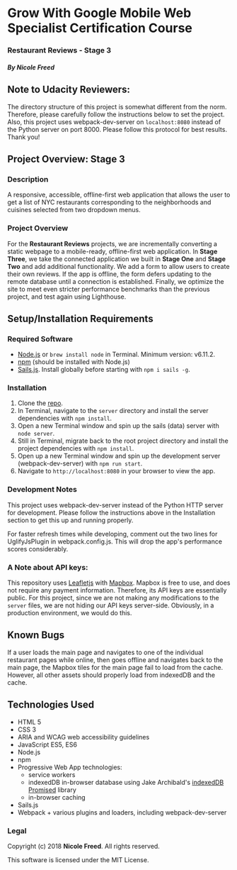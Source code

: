 # **Grow With Google Mobile Web Specialist Certification Course**

### **Restaurant Reviews - Stage 3**

#### _By Nicole Freed_

## Note to Udacity Reviewers:
The directory structure of this project is somewhat different from the norm. Therefore, please carefully follow the instructions below to set the project. Also, this project uses webpack-dev-server on `localhost:8080` instead of the Python server on port 8000. Please follow this protocol for best results. Thank you!


## Project Overview: Stage 3

### Description

A responsive, accessible, offline-first web application that allows the user to get a list of NYC restaurants corresponding to the neighborhoods and cuisines selected from two dropdown menus.

### Project Overview

For the **Restaurant Reviews** projects, we are incrementally converting a static webpage to a mobile-ready, offline-first web application. In **Stage Three**, we take the connected application we built in **Stage One** and **Stage Two** and add additional functionality. We add a form to allow users to create their own reviews. If the app is offline, the form defers updating to the remote database until a connection is established. Finally, we optimize the site to meet even stricter performance benchmarks than the previous project, and test again using Lighthouse.


## Setup/Installation Requirements

### Required Software
- [Node.js](https://nodejs.org/) or `brew install node` in Terminal. Minimum version: v6.11.2.
- [npm](https://www.npmjs.org) (should be installed with Node.js)
- [Sails.js](http://sailsjs.com/). Install globally before starting with `npm i sails -g`.

### Installation
1. Clone the [repo](https://github.com/gitasong/mws-restaurant-stage-3-full).
2. In Terminal, navigate to the `server` directory and install the server dependencies with `npm install`.
3. Open a new Terminal window and spin up the sails (data) server with `node server`.
4. Still in Terminal, migrate back to the root project directory and install the project dependencies with `npm install`.
5. Open up a new Terminal window and spin up the development server (webpack-dev-server) with `npm run start`.
6. Navigate to `http://localhost:8080` in your browser to view the app.

### Development Notes
This project uses webpack-dev-server instead of the Python HTTP server for development. Please follow the instructions above in the Installation section to get this up and running properly.

For faster refresh times while developing, comment out the two lines for UglifyJsPlugin in webpack.config.js. This will drop the app's performance scores considerably.

### A Note about API keys:

This repository uses [Leafletjs](https://leafletjs.com/) with [Mapbox](https://www.mapbox.com/). Mapbox is free to use, and does not require any payment information. Therefore, its API keys are essentially public. For this project, since we are not making any modifications to the `server` files, we are not hiding our API keys server-side. Obviously, in a production environment, we would do this.

## Known Bugs

If a user loads the main page and navigates to one of the individual restaurant pages while online, then goes offline and navigates back to the main page, the Mapbox tiles for the main page fail to load from the cache. However, all other assets should properly load from indexedDB and the cache.

## Technologies Used

* HTML 5
* CSS 3
* ARIA and WCAG web accessibility guidelines
* JavaScript ES5, ES6
* Node.js
* npm
* Progressive Web App technologies:
  * service workers
  * indexedDB in-browser database using Jake Archibald's [indexedDB Promised](https://github.com/jakearchibald/idb) library
  * in-browser caching
* Sails.js
* Webpack + various plugins and loaders, including webpack-dev-server

### Legal

Copyright (c) 2018 **Nicole Freed**. All rights reserved.

This software is licensed under the MIT License.

